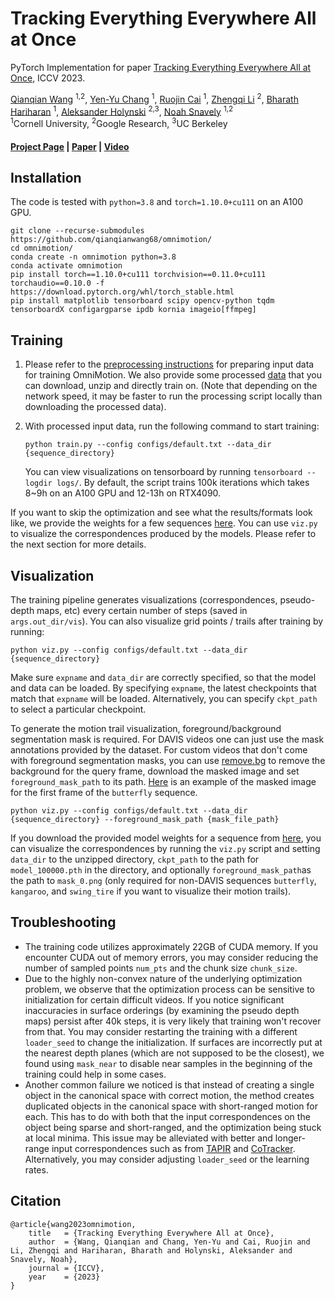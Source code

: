 # Tracking Everything Everywhere All at Once

PyTorch Implementation for paper [Tracking Everything Everywhere All at Once]((https://omnimotion.github.io/)), ICCV 2023.

[Qianqian Wang](https://www.cs.cornell.edu/~qqw/) <sup>1,2</sup>,
[Yen-Yu Chang](https://yuyuchang.github.io/) <sup>1</sup>,
[Ruojin Cai](https://www.cs.cornell.edu/~ruojin/) <sup>1</sup>,
[Zhengqi Li](https://zhengqili.github.io/) <sup>2</sup>,
[Bharath Hariharan](https://www.cs.cornell.edu/~bharathh/) <sup>1</sup>,
[Aleksander Holynski](https://holynski.org/) <sup>2,3</sup>,
[Noah Snavely](https://www.cs.cornell.edu/~snavely/) <sup>1,2</sup>
<br>
<sup>1</sup>Cornell University,  <sup>2</sup>Google Research,  <sup>3</sup>UC Berkeley

#### [Project Page](https://omnimotion.github.io/) | [Paper](https://arxiv.org/pdf/2306.05422.pdf) | [Video](https://www.youtube.com/watch?v=KHoAG3gA024)
## Installation
The code is tested with `python=3.8` and `torch=1.10.0+cu111` on an A100 GPU.
```
git clone --recurse-submodules https://github.com/qianqianwang68/omnimotion/
cd omnimotion/
conda create -n omnimotion python=3.8
conda activate omnimotion
pip install torch==1.10.0+cu111 torchvision==0.11.0+cu111 torchaudio==0.10.0 -f https://download.pytorch.org/whl/torch_stable.html
pip install matplotlib tensorboard scipy opencv-python tqdm tensorboardX configargparse ipdb kornia imageio[ffmpeg]
```

## Training
1. Please refer to the [preprocessing instructions](omnimotion/preprocessing/README.md) for preparing input data 
   for training OmniMotion. We also provide some processed [data](https://omnimotion.cs.cornell.edu/dataset/)
   that you can download, unzip and directly train on. (Note that depending on the network speed, 
   it may be faster to run the processing script locally than downloading the processed data).
   
2.  With processed input data, run the following command to start training:
    ```
    python train.py --config configs/default.txt --data_dir {sequence_directory}
    ```
    You can view visualizations on tensorboard by running `tensorboard --logdir logs/`. 
    By default, the script trains 100k iterations which takes 8~9h on an A100 GPU and 12-13h on RTX4090.

If you want to skip the optimization and see what the results/formats look like, we provide the weights
for a few sequences [here](https://drive.google.com/drive/folders/16ekLy-4LTkYAavYrWaKk2qUpJ9TyMXlO?usp=sharing).
You can use `viz.py` to visualize the correspondences produced by the models. Please refer to the next section for more details.

## Visualization
The training pipeline generates visualizations (correspondences, pseudo-depth maps, etc) every certain number of steps (saved in `args.out_dir/vis`). 
You can also visualize grid points / trails after training by running: 
```
python viz.py --config configs/default.txt --data_dir {sequence_directory}
```
Make sure `expname` and `data_dir` are correctly specified, so that the
model and data can be loaded. By specifying `expname`, the latest checkpoints that match that `expname` 
will be loaded. Alternatively, you can specify `ckpt_path` to select a particular checkpoint.

To generate the motion trail visualization, foreground/background segmentation mask is required. 
For DAVIS videos one can just use the mask annotations provided by the dataset. For custom videos that don't come with
foreground segmentation masks, you can use [remove.bg](https://www.remove.bg/) to remove the background 
for the query frame, download the masked image and set `foreground_mask_path` to its path. 
[Here](https://omnimotion.cs.cornell.edu/dataset/mask_0.png) is an example of the masked image for the first frame
of the `butterfly` sequence. 
```
python viz.py --config configs/default.txt --data_dir {sequence_directory} --foreground_mask_path {mask_file_path}
```

If you download the provided model weights for a sequence from [here](https://drive.google.com/drive/folders/16ekLy-4LTkYAavYrWaKk2qUpJ9TyMXlO?usp=sharing),
you can visualize the correspondences by running the `viz.py` script and 
setting `data_dir` to the unzipped directory, `ckpt_path` to the path for
`model_100000.pth` in the directory, and optionally 
`foreground_mask_path`as the path to `mask_0.png` 
(only required for non-DAVIS sequences `butterfly`, `kangaroo`, and `swing_tire` if you want to visualize their motion trails).

## Troubleshooting

- The training code utilizes approximately 22GB of CUDA memory. If you encounter CUDA out of memory errors, 
  you may consider reducing the number of sampled points `num_pts` and the chunk size `chunk_size`.
- Due to the highly non-convex nature of the underlying optimization problem, we observe that the optimization process 
  can be sensitive to initialization for certain difficult videos. If you notice significant inaccuracies in surface
  orderings (by examining the pseudo depth maps) persist after 40k steps, 
  it is very likely that training won't recover from that. You may consider restarting the training with a 
  different `loader_seed` to change the initialization. 
  If surfaces are incorrectly put at the nearest depth planes (which are not supposed to be the closest), 
  we found using `mask_near` to disable near samples in the beginning of the training could help in some cases.  
- Another common failure we noticed is that instead of creating a single object in the canonical space with
  correct motion, the method creates duplicated objects in the canonical space with short-ranged motion for each.
  This has to do with both that the input correspondences on the object being sparse and short-ranged, 
  and the optimization being stuck at local minima. This issue may be alleviated with better and longer-range input correspondences 
  such as from [TAPIR](https://deepmind-tapir.github.io/) and [CoTracker](https://co-tracker.github.io/). 
  Alternatively, you may consider adjusting `loader_seed` or the learning rates.


## Citation
```
@article{wang2023omnimotion,
    title   = {Tracking Everything Everywhere All at Once},
    author  = {Wang, Qianqian and Chang, Yen-Yu and Cai, Ruojin and Li, Zhengqi and Hariharan, Bharath and Holynski, Aleksander and Snavely, Noah},
    journal = {ICCV},
    year    = {2023}
}
```



